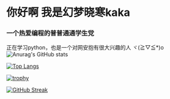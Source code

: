 <h1 align=“center”>你好啊 我是幻梦晓寒kaka</h1>
<h3 align=“center”>一个热爱编程的普普通通学生党</h3><p align=“left”> 

 正在学习python，也是一个对网安抱有很大兴趣的人 ヾ(≧▽≦*)o
![Anurag's GitHub stats](https://github-readme-stats.vercel.app/api?username=Dreamkaka&show_icons=true&theme=radical)
 
 [![Top Langs](https://github-readme-stats.vercel.app/api/top-langs/?username=Dreamkaka&layout=compact)](https://github.com/anuraghazra/github-readme-stats)

 [![trophy](https://github-profile-trophy.vercel.app/?username=Dreamkaka&theme=onedark)](https://github.com/ryo-ma/github-profile-trophy)

 [![GitHub Streak](https://github-readme-streak-stats.herokuapp.com/?user=Dreamkaka)](https://git.io/streak-stats)
